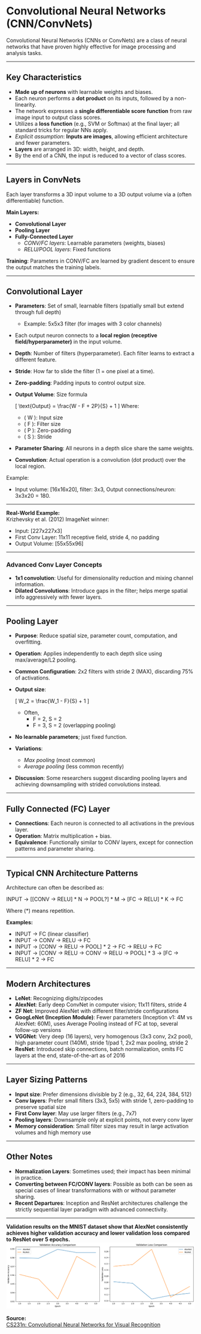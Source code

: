 # Convolutional Neural Networks (CNN/ConvNets)

Convolutional Neural Networks (CNNs or ConvNets) are a class of neural networks that have proven highly effective for image processing and analysis tasks.

---

## Key Characteristics

- **Made up of neurons** with learnable weights and biases.
- Each neuron performs a **dot product** on its inputs, followed by a non-linearity.
- The network expresses a **single differentiable score function** from raw image input to output class scores.
- Utilizes a **loss function** (e.g., SVM or Softmax) at the final layer; all standard tricks for regular NNs apply.
- *Explicit assumption*: **Inputs are images**, allowing efficient architecture and fewer parameters.
- **Layers** are arranged in 3D: width, height, and depth.
- By the end of a CNN, the input is reduced to a vector of class scores.

---

## Layers in ConvNets

Each layer transforms a 3D input volume to a 3D output volume via a (often differentiable) function.

**Main Layers:**
- **Convolutional Layer**
- **Pooling Layer**
- **Fully-Connected Layer**
  - *CONV/FC layers*: Learnable parameters (weights, biases)
  - *RELU/POOL layers*: Fixed functions

**Training**: Parameters in CONV/FC are learned by gradient descent to ensure the output matches the training labels.

---

## Convolutional Layer

- **Parameters**: Set of small, learnable filters (spatially small but extend through full depth)
  - Example: 5x5x3 filter (for images with 3 color channels)
- Each output neuron connects to a **local region (receptive field/hyperparameter)** in the input volume.
- **Depth**: Number of filters (hyperparameter). Each filter learns to extract a different feature.
- **Stride**: How far to slide the filter (1 = one pixel at a time).
- **Zero-padding**: Padding inputs to control output size.
- **Output Volume**: Size formula

  \[
  \text{Output} = \frac{W - F + 2P}{S} + 1
  \]
  Where:  
  - \( W \): Input size
  - \( F \): Filter size
  - \( P \): Zero-padding
  - \( S \): Stride

- **Parameter Sharing**: All neurons in a depth slice share the same weights.
- **Convolution**: Actual operation is a convolution (dot product) over the local region.

Example:
- Input volume: [16x16x20], filter: 3x3, Output connections/neuron: 3x3x20 = 180.

---

**Real-World Example:**  
Krizhevsky et al. (2012) ImageNet winner:  
- Input: [227x227x3]
- First Conv Layer: 11x11 receptive field, stride 4, no padding
- Output Volume: [55x55x96]

---

### Advanced Conv Layer Concepts

- **1x1 convolution**: Useful for dimensionality reduction and mixing channel information.
- **Dilated Convolutions**: Introduce gaps in the filter; helps merge spatial info aggressively with fewer layers.

---

## Pooling Layer

- **Purpose**: Reduce spatial size, parameter count, computation, and overfitting.
- **Operation**: Applies independently to each depth slice using max/average/L2 pooling.
- **Common Configuration**: 2x2 filters with stride 2 (MAX), discarding 75% of activations.
- **Output size**:

  \[
  W_2 = \frac{W_1 - F}{S} + 1
  \]
  - Often,
    - F = 2, S = 2
    - F = 3, S = 2 (overlapping pooling)

- **No learnable parameters**; just fixed function.
- **Variations**:
  - *Max pooling* (most common)
  - *Average pooling* (less common recently)

- **Discussion**: Some researchers suggest discarding pooling layers and achieving downsampling with strided convolutions instead.

---

## Fully Connected (FC) Layer

- **Connections**: Each neuron is connected to all activations in the previous layer.
- **Operation**: Matrix multiplication + bias.
- **Equivalence**: Functionally similar to CONV layers, except for connection patterns and parameter sharing.

---

## Typical CNN Architecture Patterns

Architecture can often be described as:

INPUT → [[CONV → RELU] * N → POOL?] * M → [FC → RELU] * K → FC

Where \(*\) means repetition.

**Examples:**
- INPUT → FC (linear classifier)
- INPUT → CONV → RELU → FC
- INPUT → [CONV → RELU → POOL] * 2 → FC → RELU → FC
- INPUT → [CONV → RELU → CONV → RELU → POOL] * 3 → [FC → RELU] * 2 → FC

---

## Modern Architectures

- **LeNet**: Recognizing digits/zipcodes
- **AlexNet**: Early deep ConvNet in computer vision; 11x11 filters, stride 4
- **ZF Net**: Improved AlexNet with different filter/stride configurations
- **GoogLeNet (Inception Module)**: Fewer parameters (Inception v1: 4M vs AlexNet: 60M), uses Average Pooling instead of FC at top, several follow-up versions
- **VGGNet**: Very deep (16 layers), very homogenous (3x3 conv, 2x2 pool), high parameter count (140M), stride 1/pad 1, 2x2 max pooling, stride 2
- **ResNet**: Introduced skip connections, batch normalization, omits FC layers at the end, state-of-the-art as of 2016

---

## Layer Sizing Patterns

- **Input size**: Prefer dimensions divisible by 2 (e.g., 32, 64, 224, 384, 512)
- **Conv layers**: Prefer small filters (3x3, 5x5) with stride 1, zero-padding to preserve spatial size
- **First Conv layer**: May use larger filters (e.g., 7x7)
- **Pooling layers**: Downsample only at explicit points, not every conv layer
- **Memory consideration**: Small filter sizes may result in large activation volumes and high memory use

---

## Other Notes

- **Normalization Layers**: Sometimes used; their impact has been minimal in practice.
- **Converting between FC/CONV layers**: Possible as both can be seen as special cases of linear transformations with or without parameter sharing.
- **Recent Departures**: Inception and ResNet architectures challenge the strictly sequential layer paradigm with advanced connectivity.

---
**Validation results on the MNIST dataset show that AlexNet consistently achieves higher validation accuracy and lower validation loss compared to ResNet over 5 epochs.**
![alt text](image.png)

**Source:**  
[CS231n: Convolutional Neural Networks for Visual Recognition](https://cs231n.github.io/convolutional-networks/)

